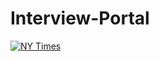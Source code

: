 # Interview-Portal

[![NY Times](https://img.shields.io/badge/Interview_Portal🌈-APK-black.svg?style=for-the-badge&logo=android)](https://github.com/YashKr01/Interview-Portal/releases/download/Downloads/app-debug.apkk)
